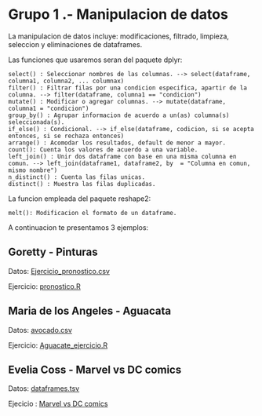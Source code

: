 # Grupo 1 .- Manipulacion de datos 

La manipulacion de datos incluye: modificaciones, filtrado, limpieza, seleccion y eliminaciones de dataframes.

Las funciones que usaremos seran del paquete dplyr:

```
select() : Seleccionar nombres de las columnas. --> select(dataframe, columna1, columna2, ... columnax)
filter() : Filtrar filas por una condicion especifica, apartir de la columna. --> filter(dataframe, columna1 == "condicion")
mutate() : Modificar o agregar columnas. --> mutate(dataframe, columna1 = "condicion")
group_by() : Agrupar informacion de acuerdo a un(as) columna(s) seleccionada(s). 
if_else() : Condicional. --> if_else(dataframe, codicion, si se acepta entonces, si se rechaza entonces)
arrange() : Acomodar los resultados, default de menor a mayor.
count(): Cuenta los valores de acuerdo a una variable.
left_join() : Unir dos dataframe con base en una misma columna en comun. --> left_join(dataframe1, dataframe2, by  = "Columna en comun, mismo nombre")
n_distinct() : Cuenta las filas unicas.
distinct() : Muestra las filas duplicadas.
```

La funcion empleada del paquete reshape2:

```
melt(): Modificacion el formato de un dataframe.
```

A continuacion te presentamos 3 ejemplos:

## Goretty - Pinturas

Datos: [Ejercicio_pronostico.csv](https://github.com/R-Ladies-Morelia/limpieza_datos/blob/51be679427e00a06f5bbb98798ca192a9cdb9139/Ejercicio_pronostico.csv)

Ejercicio: [pronostico.R](https://github.com/R-Ladies-Morelia/limpieza_datos/blob/15004be493557153ffd799a572a5b3ef925507bd/pronostico.R)

## Maria de los Angeles - Aguacata

Datos: [avocado.csv](https://github.com/R-Ladies-Morelia/Aguacate/blob/73b9319b445fdad7471595fa6d67ce84d12d868a/avocado.csv)

Ejercicio: [Aguacate_ejercicio.R](https://github.com/R-Ladies-Morelia/Aguacate/blob/73b9319b445fdad7471595fa6d67ce84d12d868a/Aguacate_ejercicio.R)

## Evelia Coss - Marvel vs DC comics

Datos: [dataframes.tsv](https://github.com/EveliaCoss/Rladies-Morelia/tree/main/G1_AnalisisDeDatos/Parte1_Marvel_vs_DCcomics/data)

Ejecicio :  [Marvel vs DC comics](https://github.com/EveliaCoss/Rladies-Morelia/tree/main/G1_AnalisisDeDatos/Parte1_Marvel_vs_DCcomics)



